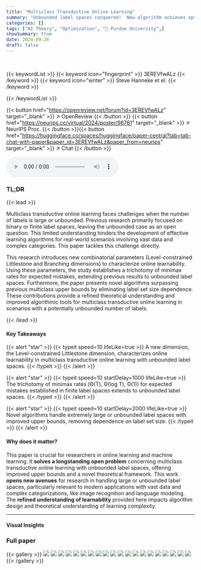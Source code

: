 ```yaml
---
title: "Multiclass Transductive Online Learning"
summary: "Unbounded label spaces conquered!  New algorithm achieves optimal mistake bounds in multiclass transductive online learning."
categories: []
tags: ["AI Theory", "Optimization", "🏢 Purdue University",]
showSummary: true
date: 2024-09-26
draft: false
---
```


<br>

{{< keywordList >}}
{{< keyword icon="fingerprint" >}} 3EREVfwALz {{< /keyword >}}
{{< keyword icon="writer" >}} Steve Hanneke et el. {{< /keyword >}}
 
{{< /keywordList >}}

{{< button href="https://openreview.net/forum?id=3EREVfwALz" target="_blank" >}}
↗ OpenReview
{{< /button >}}
{{< button href="https://neurips.cc/virtual/2024/poster/96761" target="_blank" >}}
↗ NeurIPS Proc.
{{< /button >}}{{< button href="https://huggingface.co/spaces/huggingface/paper-central?tab=tab-chat-with-paper&paper_id=3EREVfwALz&paper_from=neurips" target="_blank" >}}
↗ Chat
{{< /button >}}



<audio controls>
    <source src="https://ai-paper-reviewer.com/3EREVfwALz/podcast.wav" type="audio/wav">
    Your browser does not support the audio element.
</audio>


### TL;DR


{{< lead >}}

Multiclass transductive online learning faces challenges when the number of labels is large or unbounded. Previous research primarily focused on binary or finite label spaces, leaving the unbounded case as an open question. This limited understanding hinders the development of effective learning algorithms for real-world scenarios involving vast data and complex categories. This paper tackles this challenge directly.

This research introduces new combinatorial parameters (Level-constrained Littlestone and Branching dimensions) to characterize online learnability. Using these parameters, the study establishes a trichotomy of minimax rates for expected mistakes, extending previous results to unbounded label spaces.  Furthermore, the paper presents novel algorithms surpassing previous multiclass upper bounds by eliminating label set size dependence.  These contributions provide a refined theoretical understanding and improved algorithmic tools for multiclass transductive online learning in scenarios with a potentially unbounded number of labels.

{{< /lead >}}


#### Key Takeaways

{{< alert "star" >}}
{{< typeit speed=10 lifeLike=true >}} A new dimension, the Level-constrained Littlestone dimension, characterizes online learnability in multiclass transductive online learning with unbounded label spaces. {{< /typeit >}}
{{< /alert >}}

{{< alert "star" >}}
{{< typeit speed=10 startDelay=1000 lifeLike=true >}} The trichotomy of minimax rates (Θ(T), Θ(log T), Θ(1)) for expected mistakes established in finite label spaces extends to unbounded label spaces. {{< /typeit >}}
{{< /alert >}}

{{< alert "star" >}}
{{< typeit speed=10 startDelay=2000 lifeLike=true >}} Novel algorithms handle extremely large or unbounded label spaces with improved upper bounds, removing dependence on label set size. {{< /typeit >}}
{{< /alert >}}

#### Why does it matter?
This paper is crucial for researchers in online learning and machine learning.  It **solves a longstanding open problem** concerning multiclass transductive online learning with unbounded label spaces, offering improved upper bounds and a novel theoretical framework. This work **opens new avenues** for research in handling large or unbounded label spaces, particularly relevant to modern applications with vast data and complex categorizations, like image recognition and language modeling.  The **refined understanding of learnability** provided here impacts algorithm design and theoretical understanding of learning complexity.

------
#### Visual Insights







### Full paper

{{< gallery >}}
<img src="https://ai-paper-reviewer.com/3EREVfwALz/1.png" class="grid-w50 md:grid-w33 xl:grid-w25" />
<img src="https://ai-paper-reviewer.com/3EREVfwALz/2.png" class="grid-w50 md:grid-w33 xl:grid-w25" />
<img src="https://ai-paper-reviewer.com/3EREVfwALz/3.png" class="grid-w50 md:grid-w33 xl:grid-w25" />
<img src="https://ai-paper-reviewer.com/3EREVfwALz/4.png" class="grid-w50 md:grid-w33 xl:grid-w25" />
<img src="https://ai-paper-reviewer.com/3EREVfwALz/5.png" class="grid-w50 md:grid-w33 xl:grid-w25" />
<img src="https://ai-paper-reviewer.com/3EREVfwALz/6.png" class="grid-w50 md:grid-w33 xl:grid-w25" />
<img src="https://ai-paper-reviewer.com/3EREVfwALz/7.png" class="grid-w50 md:grid-w33 xl:grid-w25" />
<img src="https://ai-paper-reviewer.com/3EREVfwALz/8.png" class="grid-w50 md:grid-w33 xl:grid-w25" />
<img src="https://ai-paper-reviewer.com/3EREVfwALz/9.png" class="grid-w50 md:grid-w33 xl:grid-w25" />
<img src="https://ai-paper-reviewer.com/3EREVfwALz/10.png" class="grid-w50 md:grid-w33 xl:grid-w25" />
<img src="https://ai-paper-reviewer.com/3EREVfwALz/11.png" class="grid-w50 md:grid-w33 xl:grid-w25" />
<img src="https://ai-paper-reviewer.com/3EREVfwALz/12.png" class="grid-w50 md:grid-w33 xl:grid-w25" />
<img src="https://ai-paper-reviewer.com/3EREVfwALz/13.png" class="grid-w50 md:grid-w33 xl:grid-w25" />
<img src="https://ai-paper-reviewer.com/3EREVfwALz/14.png" class="grid-w50 md:grid-w33 xl:grid-w25" />
<img src="https://ai-paper-reviewer.com/3EREVfwALz/15.png" class="grid-w50 md:grid-w33 xl:grid-w25" />
<img src="https://ai-paper-reviewer.com/3EREVfwALz/16.png" class="grid-w50 md:grid-w33 xl:grid-w25" />
<img src="https://ai-paper-reviewer.com/3EREVfwALz/17.png" class="grid-w50 md:grid-w33 xl:grid-w25" />
<img src="https://ai-paper-reviewer.com/3EREVfwALz/18.png" class="grid-w50 md:grid-w33 xl:grid-w25" />
<img src="https://ai-paper-reviewer.com/3EREVfwALz/19.png" class="grid-w50 md:grid-w33 xl:grid-w25" />
<img src="https://ai-paper-reviewer.com/3EREVfwALz/20.png" class="grid-w50 md:grid-w33 xl:grid-w25" />
{{< /gallery >}}